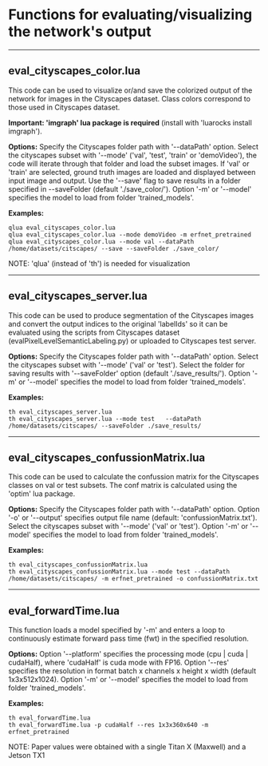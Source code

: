 # Functions for evaluating/visualizing the network's output

------
## eval_cityscapes_color.lua 

This code can be used to visualize or/and save the colorized output of the network for images in the Cityscapes dataset. Class colors correspond to those used in Cityscapes dataset. 

**Important: 'imgraph' lua package is required** (install with 'luarocks install imgraph').

**Options:** Specify the Cityscapes folder path with '--dataPath' option. Select the cityscapes subset with '--mode' ('val', 'test', 'train' or 'demoVideo'), the code will iterate through that folder and load the subset images. If 'val' or 'train' are selected, ground truth images are loaded and displayed between input image and output. Use the '--save' flag to save results in a folder specified in --saveFolder (default './save_color/').  Option '-m' or '--model' specifies the model to load from folder 'trained_models'.

**Examples:**
```
qlua eval_cityscapes_color.lua
qlua eval_cityscapes_color.lua --mode demoVideo -m erfnet_pretrained
qlua eval_cityscapes_color.lua --mode val --dataPath /home/datasets/citscapes/ --save --saveFolder ./save_color/
```

NOTE: 'qlua' (instead of 'th') is needed for visualization

------
## eval_cityscapes_server.lua 

This code can be used to produce segmentation of the Cityscapes images and convert the output indices to the original 'labelIds' so it can be evaluated using the scripts from Cityscapes dataset (evalPixelLevelSemanticLabeling.py) or uploaded to Cityscapes test server.

**Options:** Specify the Cityscapes folder path with '--dataPath' option. Select the cityscapes subset with '--mode' ('val' or 'test'). Select the folder for saving results with '--saveFolder' option (default './save_results/').  Option '-m' or '--model' specifies the model to load from folder 'trained_models'.

**Examples:**
```
th eval_cityscapes_server.lua
th eval_cityscapes_server.lua --mode test	--dataPath /home/datasets/citscapes/ --saveFolder ./save_results/
```

------
## eval_cityscapes_confussionMatrix.lua 

This code can be used to calculate the confussion matrix for the Cityscapes classes on val or test subsets. The conf matrix is calculated using the 'optim' lua package. 

**Options:** Specify the Cityscapes folder path with '--dataPath' option. Option '-o' or '--output' specifies output file name (default: 'confussionMatrix.txt'). Select the cityscapes subset with '--mode' ('val' or 'test'). Option '-m' or '--model' specifies the model to load from folder 'trained_models'.

**Examples:**
```
th eval_cityscapes_confussionMatrix.lua
th eval_cityscapes_confussionMatrix.lua --mode test --dataPath /home/datasets/citscapes/ -m erfnet_pretrained -o confussionMatrix.txt
```

------
## eval_forwardTime.lua
This function loads a model specified by '-m' and enters a loop to continuously estimate forward pass time (fwt) in the specified resolution. 

**Options:** Option '--platform' specifies the processing mode (cpu | cuda | cudaHalf), where 'cudaHalf' is cuda mode with FP16. Option '--res' specifies the resolution in format batch x channels x height x width (default 1x3x512x1024). Option '-m' or '--model' specifies the model to load from folder 'trained_models'.

**Examples:**
```
th eval_forwardTime.lua
th eval_forwardTime.lua -p cudaHalf --res 1x3x360x640 -m erfnet_pretrained
```

NOTE: Paper values were obtained with a single Titan X (Maxwell) and a Jetson TX1
